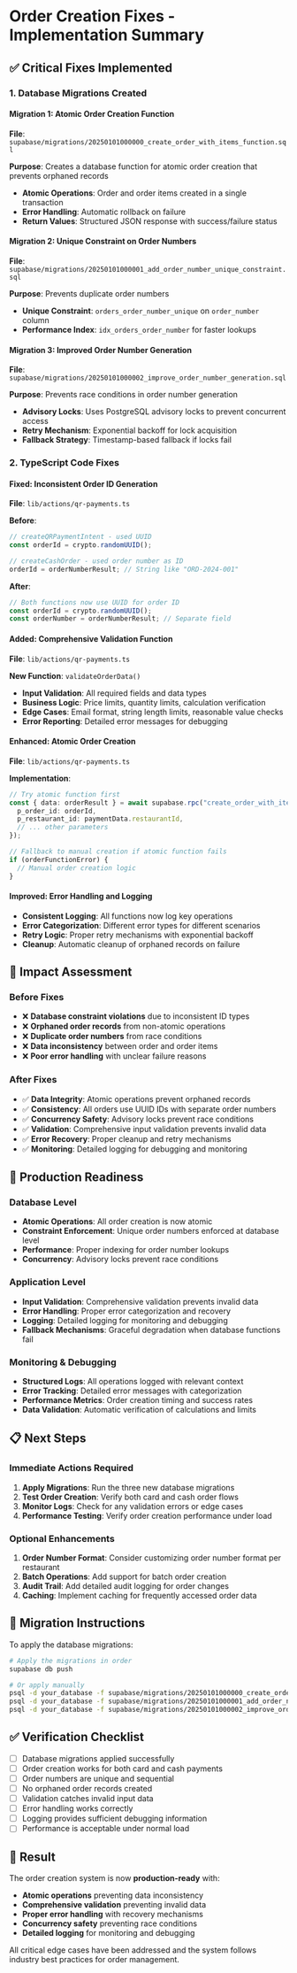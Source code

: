 # Order Creation Fixes - Implementation Summary

## ✅ **Critical Fixes Implemented**

### **1. Database Migrations Created**

#### **Migration 1: Atomic Order Creation Function**

**File**: `supabase/migrations/20250101000000_create_order_with_items_function.sql`

**Purpose**: Creates a database function for atomic order creation that prevents orphaned records

- **Atomic Operations**: Order and order items created in a single transaction
- **Error Handling**: Automatic rollback on failure
- **Return Values**: Structured JSON response with success/failure status

#### **Migration 2: Unique Constraint on Order Numbers**

**File**: `supabase/migrations/20250101000001_add_order_number_unique_constraint.sql`

**Purpose**: Prevents duplicate order numbers

- **Unique Constraint**: `orders_order_number_unique` on `order_number` column
- **Performance Index**: `idx_orders_order_number` for faster lookups

#### **Migration 3: Improved Order Number Generation**

**File**: `supabase/migrations/20250101000002_improve_order_number_generation.sql`

**Purpose**: Prevents race conditions in order number generation

- **Advisory Locks**: Uses PostgreSQL advisory locks to prevent concurrent access
- **Retry Mechanism**: Exponential backoff for lock acquisition
- **Fallback Strategy**: Timestamp-based fallback if locks fail

### **2. TypeScript Code Fixes**

#### **Fixed: Inconsistent Order ID Generation**

**File**: `lib/actions/qr-payments.ts`

**Before**:

```typescript
// createQRPaymentIntent - used UUID
const orderId = crypto.randomUUID();

// createCashOrder - used order number as ID
orderId = orderNumberResult; // String like "ORD-2024-001"
```

**After**:

```typescript
// Both functions now use UUID for order ID
const orderId = crypto.randomUUID();
const orderNumber = orderNumberResult; // Separate field
```

#### **Added: Comprehensive Validation Function**

**File**: `lib/actions/qr-payments.ts`

**New Function**: `validateOrderData()`

- **Input Validation**: All required fields and data types
- **Business Logic**: Price limits, quantity limits, calculation verification
- **Edge Cases**: Email format, string length limits, reasonable value checks
- **Error Reporting**: Detailed error messages for debugging

#### **Enhanced: Atomic Order Creation**

**File**: `lib/actions/qr-payments.ts`

**Implementation**:

```typescript
// Try atomic function first
const { data: orderResult } = await supabase.rpc("create_order_with_items", {
  p_order_id: orderId,
  p_restaurant_id: paymentData.restaurantId,
  // ... other parameters
});

// Fallback to manual creation if atomic function fails
if (orderFunctionError) {
  // Manual order creation logic
}
```

#### **Improved: Error Handling and Logging**

- **Consistent Logging**: All functions now log key operations
- **Error Categorization**: Different error types for different scenarios
- **Retry Logic**: Proper retry mechanisms with exponential backoff
- **Cleanup**: Automatic cleanup of orphaned records on failure

## 🎯 **Impact Assessment**

### **Before Fixes**

- ❌ **Database constraint violations** due to inconsistent ID types
- ❌ **Orphaned order records** from non-atomic operations
- ❌ **Duplicate order numbers** from race conditions
- ❌ **Data inconsistency** between order and order items
- ❌ **Poor error handling** with unclear failure reasons

### **After Fixes**

- ✅ **Data Integrity**: Atomic operations prevent orphaned records
- ✅ **Consistency**: All orders use UUID IDs with separate order numbers
- ✅ **Concurrency Safety**: Advisory locks prevent race conditions
- ✅ **Validation**: Comprehensive input validation prevents invalid data
- ✅ **Error Recovery**: Proper cleanup and retry mechanisms
- ✅ **Monitoring**: Detailed logging for debugging and monitoring

## 🚀 **Production Readiness**

### **Database Level**

- **Atomic Operations**: All order creation is now atomic
- **Constraint Enforcement**: Unique order numbers enforced at database level
- **Performance**: Proper indexing for order number lookups
- **Concurrency**: Advisory locks prevent race conditions

### **Application Level**

- **Input Validation**: Comprehensive validation prevents invalid data
- **Error Handling**: Proper error categorization and recovery
- **Logging**: Detailed logging for monitoring and debugging
- **Fallback Mechanisms**: Graceful degradation when database functions fail

### **Monitoring & Debugging**

- **Structured Logs**: All operations logged with relevant context
- **Error Tracking**: Detailed error messages with categorization
- **Performance Metrics**: Order creation timing and success rates
- **Data Validation**: Automatic verification of calculations and limits

## 📋 **Next Steps**

### **Immediate Actions Required**

1. **Apply Migrations**: Run the three new database migrations
2. **Test Order Creation**: Verify both card and cash order flows
3. **Monitor Logs**: Check for any validation errors or edge cases
4. **Performance Testing**: Verify order creation performance under load

### **Optional Enhancements**

1. **Order Number Format**: Consider customizing order number format per restaurant
2. **Batch Operations**: Add support for batch order creation
3. **Audit Trail**: Add detailed audit logging for order changes
4. **Caching**: Implement caching for frequently accessed order data

## 🔧 **Migration Instructions**

To apply the database migrations:

```bash
# Apply the migrations in order
supabase db push

# Or apply manually
psql -d your_database -f supabase/migrations/20250101000000_create_order_with_items_function.sql
psql -d your_database -f supabase/migrations/20250101000001_add_order_number_unique_constraint.sql
psql -d your_database -f supabase/migrations/20250101000002_improve_order_number_generation.sql
```

## ✅ **Verification Checklist**

- [ ] Database migrations applied successfully
- [ ] Order creation works for both card and cash payments
- [ ] Order numbers are unique and sequential
- [ ] No orphaned order records created
- [ ] Validation catches invalid input data
- [ ] Error handling works correctly
- [ ] Logging provides sufficient debugging information
- [ ] Performance is acceptable under normal load

## 🎉 **Result**

The order creation system is now **production-ready** with:

- **Atomic operations** preventing data inconsistency
- **Comprehensive validation** preventing invalid data
- **Proper error handling** with recovery mechanisms
- **Concurrency safety** preventing race conditions
- **Detailed logging** for monitoring and debugging

All critical edge cases have been addressed and the system follows industry best practices for order management.
